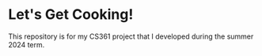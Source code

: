 # Let's Get Cooking!

This repository is for my CS361 project that I developed during the summer 2024 term.
